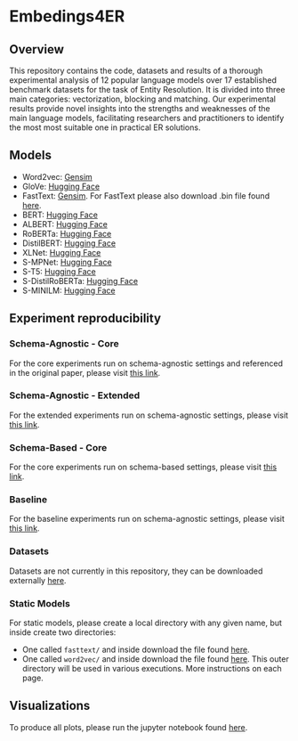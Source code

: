 # Embedings4ER

## Overview

This repository contains the code, datasets and results of a thorough experimental analysis of 12 popular language models over 17 established benchmark datasets for the task of Entity Resolution. It is divided into three main categories: vectorization, blocking and matching. Our experimental results provide novel insights into the strengths and weaknesses of the main language models, facilitating researchers and practitioners to identify the most most suitable one in practical ER solutions.

## Models

 - Word2vec: [Gensim](https://radimrehurek.com/gensim/models/word2vec.html)
 - GloVe: [Hugging Face](https://huggingface.co/sentence-transformers/average_word_embeddings_glove.840B.300d)
 - FastText: [Gensim](https://radimrehurek.com/gensim/models/fasttext.html#gensim.models.fasttext.FastText). For FastText please also download .bin file found [here](https://dl.fbaipublicfiles.com/fasttext/vectors-wiki/wiki.en.zip).
 - BERT: [Hugging Face](https://huggingface.co/bert-base-uncased) 
 - ALBERT: [Hugging Face](https://huggingface.co/albert-base-v2) 
 - RoBERTa: [Hugging Face](https://huggingface.co/roberta-base) 
 - DistilBERT: [Hugging Face](https://huggingface.co/distilbert-base-uncased) 
 - XLNet: [Hugging Face](https://huggingface.co/xlnet-base-cased)
 - S-MPNet: [Hugging Face](https://huggingface.co/sentence-transformers/all-mpnet-base-v2) 
 - S-T5: [Hugging Face](https://huggingface.co/sentence-transformers/gtr-t5-large) 
 - S-DistilRoBERTa: [Hugging Face](https://huggingface.co/sentence-transformers/all-distilroberta-v1) 
 - S-MINILM: [Hugging Face](https://huggingface.co/sentence-transformers/all-MiniLM-L12-v2)

## Experiment reproducibility

### Schema-Agnostic - Core

For the core experiments run on schema-agnostic settings and referenced in the original paper,
please visit [this link](https://github.com/alexZeakis/Embeddings4ER/tree/main/python/schema_agnostic/core/).

### Schema-Agnostic - Extended
For the extended experiments run on schema-agnostic settings,
please visit [this link](https://github.com/alexZeakis/Embeddings4ER/tree/main/python/schema_agnostic/extended/).

### Schema-Based - Core
For the core experiments run on schema-based settings,
please visit [this link](https://github.com/alexZeakis/Embeddings4ER/tree/main/python/schema_based/core/).

### Baseline
For the baseline experiments run on schema-agnostic settings,
please visit [this link](https://github.com/alexZeakis/Embeddings4ER/tree/main/python/baseline/).




### Datasets
Datasets are not currently in this repository, they can be downloaded externally [here](https://zenodo.org/record/8433873/files/data_ea.tar.gz).

### Static Models
For static models, please create a local directory with any given name, but inside create two directories:
 - One called `fasttext/` and inside download the file found [here](https://dl.fbaipublicfiles.com/fasttext/vectors-wiki/wiki.en.zip).
 - One called `word2vec/` and inside download the file found [here](https://drive.google.com/u/0/uc?id=0B7XkCwpI5KDYNlNUTTlSS21pQmM&export=download).
This outer directory will be used in various executions. More instructions on each page.

## Visualizations

To produce all plots, please run the jupyter notebook found [here](https://github.com/alexZeakis/Embedings4ER/blob/main/jupyter/Full_Plots.ipynb).

